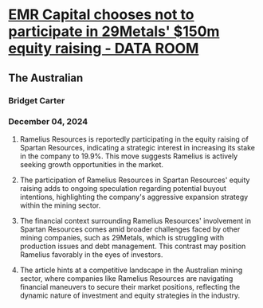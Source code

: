 # [EMR Capital chooses not to participate in 29Metals' $150m equity raising - DATA ROOM](https://advance.lexis.com/api/document?collection=news&id=urn:contentItem:6DJV-VV41-JD3N-51FM-00000-00&context=1519360)
## The Australian
### Bridget Carter
### December 04, 2024

1. Ramelius Resources is reportedly participating in the equity raising of Spartan Resources, indicating a strategic interest in increasing its stake in the company to 19.9%. This move suggests Ramelius is actively seeking growth opportunities in the market.

2. The participation of Ramelius Resources in Spartan Resources' equity raising adds to ongoing speculation regarding potential buyout intentions, highlighting the company's aggressive expansion strategy within the mining sector.

3. The financial context surrounding Ramelius Resources' involvement in Spartan Resources comes amid broader challenges faced by other mining companies, such as 29Metals, which is struggling with production issues and debt management. This contrast may position Ramelius favorably in the eyes of investors.

4. The article hints at a competitive landscape in the Australian mining sector, where companies like Ramelius Resources are navigating financial maneuvers to secure their market positions, reflecting the dynamic nature of investment and equity strategies in the industry.